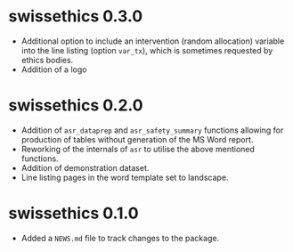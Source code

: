 # swissethics 0.3.0

* Additional option to include an intervention (random allocation) variable into the line listing (option `var_tx`), which is sometimes requested by ethics bodies.
* Addition of a logo

# swissethics 0.2.0

* Addition of `asr_dataprep` and `asr_safety_summary` functions allowing for production of tables without generation of the MS Word report.
* Reworking of the internals of `asr` to utilise the above mentioned functions.
* Addition of demonstration dataset.
* Line listing pages in the word template set to landscape.

# swissethics 0.1.0

* Added a `NEWS.md` file to track changes to the package.
